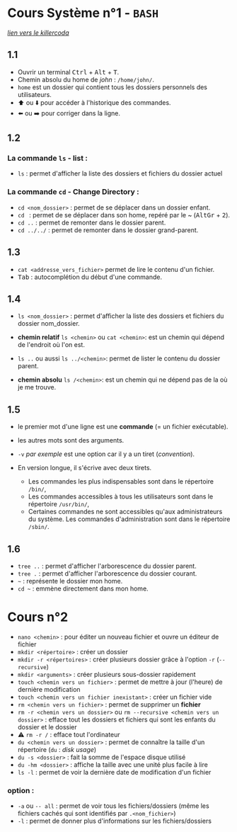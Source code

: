 # Cours Système n°1 - `BASH`

*[lien vers le killercoda](https://killercoda.com/emelin)*  

## 1.1
- Ouvrir un terminal <kbd>Ctrl</kbd> + <kbd>Alt</kbd> + <kbd>T</kbd>.
- Chemin absolu du home de *john* : `/home/john/`.
- `home` est un dossier qui contient tous les dossiers personnels des utilisateurs.
-  ⬆️ ou ⬇️ pour accéder à l'historique des commandes.
-  ⬅️ ou ➡️ pour corriger dans la ligne.

## 1.2

### La commande `ls` - list :
- `ls` : permet d'afficher la liste des dossiers et fichiers du dossier actuel

### La commande `cd` - Change Directory :
- `cd <nom_dossier>` : permet de se déplacer dans un dossier enfant.
- `cd ` : permet de se déplacer dans son home, repéré par le ~ (<kbd>AltGr</kbd> + <kbd>2</kbd>).
- `cd ..` : permet de remonter dans le dossier parent.
- `cd ../../` : permet de remonter dans le dossier grand-parent.

## 1.3
- `cat <addresse_vers_fichier>` permet de lire le contenu d'un fichier.
- <kbd>Tab</kbd> : autocomplétion du début d'une commande.

## 1.4
- `ls <nom_dossier>` : permet d'afficher la liste des dossiers et fichiers du dossier nom_dossier.
- **chemin relatif** `ls <chemin>` ou `cat <chemin>`: est un chemin qui dépend de l'endroit où l'on est.
- `ls ..` ou aussi `ls ../<chemin>`: permet de lister le contenu du dossier parent.

- **chemin absolu** `ls /<chemin>`: est un chemin qui ne dépend pas de la où je me trouve.

## 1.5
- le premier mot d'une ligne est une **commande** (= un fichier exécutable).
- les autres mots sont des arguments.
- `-v` *par exemple* est une option car il y a un tiret (*convention*).
- En version longue, il s'écrive avec deux tirets.

  * Les commandes les plus indispensables sont dans le répertoire `/bin/`,
  * Les commandes accessibles à tous les utilisateurs sont dans le répertoire `/usr/bin/`,
  * Certaines commandes ne sont accessibles qu'aux administrateurs du système. Les commandes d'administration sont dans le répertoire `/sbin/`.
 
 ## 1.6
 - `tree ..` : permet d'afficher l'arborescence du dossier parent.
 - `tree .` : permet d'afficher l'arborescence du dossier courant.
 - `~` : représente le dossier mon home.
 - `cd ~` : emmène directement dans mon home.
  
##
# Cours n°2

- `nano <chemin>` : pour éditer un nouveau fichier et ouvre un éditeur de fichier
- `mkdir <répertoire>` : créer un dossier
- `mkdir -r <répertoires>` : créer plusieurs dossier grâce à l'option `-r` (`--recursive`)
- `mkdir <arguments>` : créer plusieurs sous-dossier rapidement
- `touch <chemin vers un fichier>` : permet de mettre à jour (l'heure) de dernière modification
- `touch <chemin vers un fichier inexistant>` : créer un fichier vide
- `rm <chemin vers un fichier>` : permet de supprimer un **fichier**
- `rm -r <chemin vers un dossier>` ou `rm --recursive <chemin vers un dossier>` : efface tout les dossiers et fichiers qui sont les enfants du dossier et le dossier
- ⚠️ `rm -r /` : efface tout l'ordinateur
- `du <chemin vers un dossier>` : permet de connaître la taille d'un répertoire (`du` : *disk usage*)
- `du -s <dossier>` : fait la somme de l'espace disque utilisé
- `du -hm <dossier>` : affiche la taille avec une unité plus facile à lire
- `ls -l` : permet de voir la dernière date de modification d'un fichier


### option :
- `-a` ou `-- all` : permet de voir tous les fichiers/dossiers (même les fichiers cachés qui sont identifiés par `.<nom_fichier>`)
- `-l` : permet de donner plus d'informations sur les fichiers/dossiers

